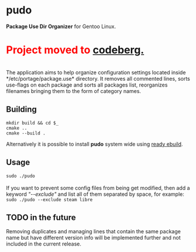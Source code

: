 # pudo
**Package Use Dir Organizer** for Gentoo Linux.


# <span style="color:red">Project moved to [codeberg.](https://codeberg.org/v01z/pudo) </span>


<br>
The application aims to help organize configuration settings located inside */etc/portage/package.use* directory. It removes all commented lines, sorts use-flags on each package and sorts all packages list, reorganizes filenames bringing them to the form of category names.

## Building
`mkdir build && cd $_`
<br>
`cmake ..`
<br>
`cmake --build .`
<br>

Alternatively it is possible to install **pudo** system wide using [ready ebuild](https://github.com/cyberhoffman/portage/tree/main/app-portage/pudo).

## Usage
`sudo ./pudo`
<br><br>
If you want to prevent some config files from being get modified, then add a keyword *"--exclude"* and list all of them separated by space, for example:
<br>
`sudo ./pudo --exclude steam libre`



## TODO in the future
Removing duplicates and managing lines that contain the same package name but have different version info will be implemented further and not included in the current release.
